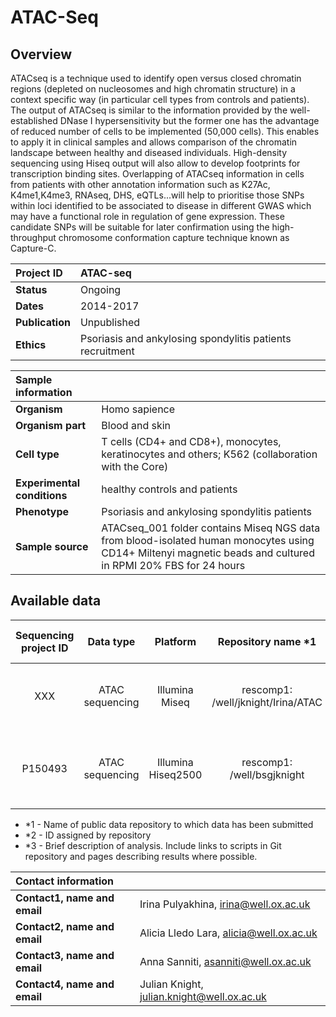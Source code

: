# ATAC-Seq

## Overview

 ATACseq is a technique used to identify open versus closed
chromatin regions (depleted on nucleosomes and high chromatin
structure) in a context specific way (in particular cell types
from controls and patients). The output of ATACseq is similar
to the information provided by the well-established DNase I
hypersensitivity but the former one has the advantage of reduced
number of cells to be implemented (50,000 cells). This enables
to apply it in clinical samples and allows comparison of the
chromatin landscape between healthy and diseased individuals.
High-density sequencing using Hiseq output will also allow to
develop footprints for transcription binding sites. Overlapping
of ATACseq information in cells from patients with other
annotation information such as K27Ac, K4me1,K4me3, RNAseq, DHS,
eQTLs...will help to prioritise those SNPs within loci identified
to be associated to disease in different GWAS which may have a
functional role in regulation of gene expression. These candidate
SNPs will be suitable for later confirmation using the
high-throughput chromosome conformation capture technique known as
Capture-C.

| **Project ID**               |  ATAC-seq  |
|:-----------------------------|:-----------|
| **Status**                   | Ongoing    |
| **Dates**                    | 2014-2017  |
| **Publication**              | Unpublished|
| **Ethics**                   | Psoriasis and ankylosing spondylitis patients recruitment |

| Sample information           | &nbsp;|
|:-----------------------------|:------|
| **Organism**                 | Homo sapience  |
| **Organism part**            | Blood and skin |
| **Cell type**                | T cells (CD4+ and CD8+), monocytes, keratinocytes and others; K562 (collaboration with the Core) |
| **Experimental conditions**  | healthy controls and patients |
| **Phenotype**                | Psoriasis and ankylosing spondylitis patients |
| **Sample source**            | ATACseq_001 folder contains Miseq NGS data from blood-isolated human monocytes using CD14+ Miltenyi magnetic beads and cultured in RPMI 20% FBS for 24 hours  |


## Available data
| Sequencing project ID | Data type | Platform | Repository name *1 |Repository ID *2| Data release status | Analysis *3|Script Repository|
|:---------------------:|:---------:|:--------:|:------------------:|:--------------:|:-------------------:|:------------------------------:|:---------------:|
| XXX      | ATAC sequencing | Illumina Miseq | rescomp1: /well/jknight/Irina/ATAC | ???  | NA | analysis with PineChrom, ATAC-Seq pipeline | https://github.com/jknightlab/ATACseq_pipeline |
| P150493  | ATAC sequencing | Illumina Hiseq2500 | rescomp1: /well/bsgjknight | ???  | NA | analysis with PineChrom and Core's ATAC pipeline | https://github.com/jknightlab/ATACseq_pipeline/tree/master/Core_manuscript |


- *1 - Name of public data repository to which data has been submitted
- *2 - ID assigned by repository
- *3 - Brief description of analysis. Include links to scripts in Git repository and pages describing results where possible.


| Contact information          | &nbsp;|
|:-----------------------------|:------|
| **Contact1, name and email** | Irina Pulyakhina, irina@well.ox.ac.uk      |
| **Contact2, name and email** | Alicia Lledo Lara, alicia@well.ox.ac.uk    |
| **Contact3, name and email** | Anna Sanniti, asanniti@well.ox.ac.uk       |
| **Contact4, name and email** | Julian Knight, julian.knight@well.ox.ac.uk‎ |

